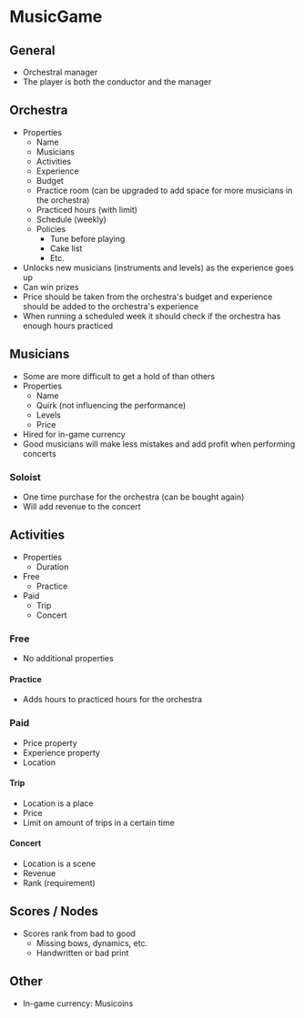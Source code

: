# MusicGame
## General
- Orchestral manager
- The player is both the conductor and the manager

## Orchestra
- Properties
  - Name
  - Musicians
  - Activities
  - Experience
  - Budget
  - Practice room (can be upgraded to add space for more musicians in the orchestra)
  - Practiced hours (with limit)
  - Schedule (weekly)
  - Policies
    - Tune before playing
    - Cake list
    - Etc.
- Unlocks new musicians (instruments and levels) as the experience goes up
- Can win prizes
- Price should be taken from the orchestra's budget and experience should be added to the orchestra's experience
- When running a scheduled week it should check if the orchestra has enough hours practiced

## Musicians
- Some are more difficult to get a hold of than others
- Properties
  - Name
  - Quirk (not influencing the performance)
  - Levels
  - Price
- Hired for in-game currency
- Good musicians will make less mistakes and add profit when performing concerts

### Soloist
- One time purchase for the orchestra (can be bought again)
- Will add revenue to the concert

## Activities
- Properties
  - Duration
- Free
  - Practice
- Paid
  - Trip
  - Concert
  
### Free
- No additional properties

#### Practice
- Adds hours to practiced hours for the orchestra

### Paid
- Price property
- Experience property
- Location

#### Trip
- Location is a place
- Price
- Limit on amount of trips in a certain time

#### Concert
- Location is a scene
- Revenue
- Rank (requirement)

## Scores / Nodes
- Scores rank from bad to good
  - Missing bows, dynamics, etc.
  - Handwritten or bad print

## Other
- In-game currency: Musicoins